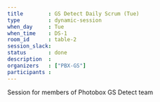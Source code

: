 ```yaml
---
title        : GS Detect Daily Scrum (Tue)
type         : dynamic-session
when_day     : Tue
when_time    : DS-1
room_id      : table-2
session_slack: 
status       : done
description  :
organizers   : ["PBX-GS"]
participants :
---
```



Session for members of Photobox GS Detect team
